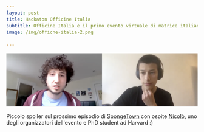 ```yaml
---
layout: post
title: Hackaton Officine Italia
subtitle: Officine Italia è il primo evento virtuale di matrice italiana che fornisce una piattaforma ai giovani per progettare il futuro del Paese. 
image: /img/officne-italia-2.png

---
```

 ![Podcast Interview](/img/nicolo-intervista.png)

Piccolo spoiler sul prossimo episodio di [SpongeTown](https://www.youtube.com/channel/UCF_L3HLeKkKvWZTkZo8MVSQ) con ospite [Nicolò](https://scholar.harvard.edu/foppiani/bio), uno degli organizzatori dell'evento e PhD student ad Harvard :)
